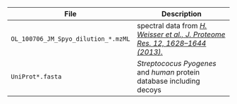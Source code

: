 | File | Description |
|------|-------------|
| `OL_100706_JM_Spyo_dilution_*.mzML` | spectral data from [*H. Weisser et al., J. Proteome Res. 12, 1628–1644 (2013).*](https://pubs.acs.org/doi/abs/10.1021/pr300992u) |
| `UniProt*.fasta`  | *Streptococus Pyogenes* and *human* protein database including decoys |
